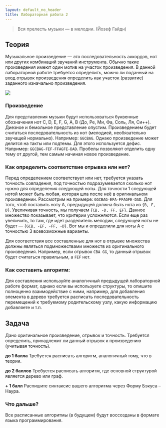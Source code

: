 ```yaml
---
layout: default_no_header
title: Лабораторная работа 2
---
```


> Вся прелесть музыки — в мелодии. (Йозеф Гайдн)

## Теория

Музыкальное произведение — это последовательность аккордов, нот или других комбинаций звучаний инструмента. Обычно такие произведения имеют один мотив на участок произведения. В данной лабораторной работе требуется определить, можно ли поданный на вход отрывок произведения определить как участок (развитие) заданного изначально произведения.

<img src="{{site.baseurl}}/resources/ifmsh/lab-2/01_music_notes.png"/>

### Произведение

Для представления музыки будут использоваться буквенные обозначения нот C, D, E, F, G, A, B (До, Ре, Ми, Фа, Соль, Ля, Си++). Диезное и бемольное представление опустим. Произведением будет считаться последовательность из нот (мелодией, необязательно звучащей нормально). Например: `GGCBAG`. Однако произведение может делится на такты или подтемы. Для этого используется дефис. Например: `GGCBAG-FEF-FFAGFE-DAD`. Пробелы позволяют отделить одну тему от другой, тем самым начиная новое произведение.

### Как определить соответствие отрывка или нет?

Перед определением соответствует или нет, требуется указать точность совпадения, под точностью подразумевается сколько нот нужно для определения следующей ноты. Для точности 1 следующей нотой может быть любая, которая шла после неё в оригинальном произведении. Рассмотрим на примере: `GGCBAG-EFА-FFAGFE-DAD`. Для того, чтоб поставить ноту А, предыдущей должна быть нота из `{B, F, D}`. Увеличивая точность, мы получаем `{CB, -D, FF, EF}`. Данное множество показывает, что критерии усложняются. Если еще раз увеличить, то там, где идет разделитель мелодии, следующей ноты не будет — `{GCB, -EF, -FF, -D}`. Вот мы и определили для ноты А с точностью 3 всевозможные варианты.

Для соответствия все составленные для нот в отрывке множества должны являться подмножествами множеств из оригинального произведения. Например, если отрывок `CBA GG`, то данный отрывок будет считаться правильным, а `FEF` нет.

### Как составить алгоритм:

Для составления используйте аналогичный предыдущей лабораторной работе формат, однако если вы используете структуры, то опишите полноценно взаимодействие с ними, например, для добавления элемента в дерево требуется расписать последовательность перемещений к требуемому родительскому узлу, какую информацию добавляете и т.п.

## Задача

Дано оригинальное произведение, отрывок и точность. Требуется определить, принадлежит ли данный отрывок к произведению (учитывая точность).

**до 1 балла**
Требуется расписать алгоритм, аналогичный тому, что в теории.

**до 2 баллов**
Требуется расписать алгоритм, где основной структурой является дерево или граф.

**+ 1 балл**
Распишите синтаксис вашего алгоритма через Форму Бэкуса – Наура.

### Что дальше?

Все расписанные алгоритмы (в будущем) будут воссозданы в формате языка программирования.
